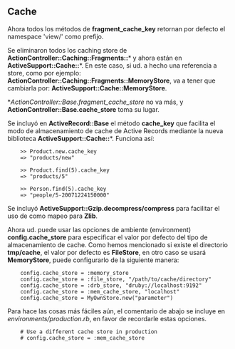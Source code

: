 <!-- -*- mode: markdown; coding: utf-8; -*- -->

## Cache

Ahora todos los métodos de **fragment\_cache\_key** retornan por defecto el namespace 'view/' como prefijo.

Se eliminaron todos los caching store de **ActionController::Caching::Fragments::*** y ahora están en **ActiveSupport::Cache::***. En este caso, si ud. a hecho una referencia a store, como por ejemplo: **ActionController::Caching::Fragments::MemoryStore**, va a tener que cambiarla por: **ActiveSupport::Cache::MemoryStore**.

**ActionController::Base.fragment\_cache\_store* no va más, y **ActionController::Base.cache\_store** toma su lugar.

Se incluyó en  **ActiveRecord::Base** el método **cache\_key** que facilita el modo de almacenamiento de cache de Active Records mediante la nueva biblioteca **ActiveSupport::Cache::***. Funciona así:

        >> Product.new.cache_key
        => "products/new"

        >> Product.find(5).cache_key
        => "products/5"

        >> Person.find(5).cache_key
        => "people/5-20071224150000"

Se incluyó **ActiveSupport::Gzip.decompress/compress** para facilitar el uso de como mapeo para **Zlib**.

Ahora ud. puede usar las opciones de ambiente (environment) **config.cache\_store** para especificar el valor por defecto del tipo de almacenamiento de cache. Como hemos mencionado si existe el directorio **tmp/cache**, el valor por defecto es **FileStore**, en otro caso se usará **MemoryStore**, puede configurarlo de la siguiente manera:

        config.cache_store = :memory_store
        config.cache_store = :file_store, "/path/to/cache/directory"
        config.cache_store = :drb_store, "druby://localhost:9192"
        config.cache_store = :mem_cache_store, "localhost"
        config.cache_store = MyOwnStore.new("parameter")


Para hace las cosas más fáciles aún, el comentario de abajo se incluye en *environments/production.rb*, en favor de recordarle estas opciones.


        # Use a different cache store in production
        # config.cache_store = :mem_cache_store
